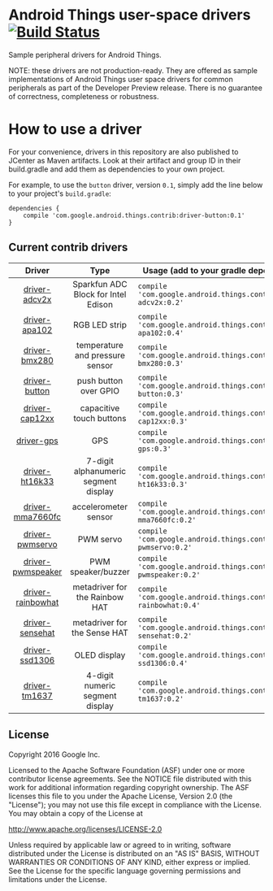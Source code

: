 Android Things user-space drivers [![Build Status](https://travis-ci.org/androidthings/contrib-drivers.svg?branch=master)](https://travis-ci.org/androidthings/contrib-drivers) 
=================================

Sample peripheral drivers for Android Things.

NOTE: these drivers are not production-ready. They are offered as sample
implementations of Android Things user space drivers for common peripherals
as part of the Developer Preview release. There is no guarantee
of correctness, completeness or robustness.


How to use a driver
===================

For your convenience, drivers in this repository are also published to JCenter
as Maven artifacts. Look at their artifact and group ID in their build.gradle
and add them as dependencies to your own project.

For example, to use the `button` driver, version `0.1`, simply add the line
below to your project's `build.gradle`:


```
dependencies {
    compile 'com.google.android.things.contrib:driver-button:0.1'
}
```


Current contrib drivers
-----------------------

<!-- DRIVER_LIST_START -->
Driver | Type | Usage (add to your gradle dependencies) | Note
:---:|:---:| --- | ---
[driver-adcv2x](adcv2x) | Sparkfun ADC Block for Intel Edison | `compile 'com.google.android.things.contrib:driver-adcv2x:0.2'` | [sample](https://github.com/androidthings/drivers-samples/tree/master/adcv2x) [changelog](adcv2x/CHANGELOG.md)
[driver-apa102](apa102) | RGB LED strip | `compile 'com.google.android.things.contrib:driver-apa102:0.4'` | [sample](https://github.com/androidthings/drivers-samples/tree/master/apa102) [changelog](apa102/CHANGELOG.md)
[driver-bmx280](bmx280) | temperature and pressure sensor | `compile 'com.google.android.things.contrib:driver-bmx280:0.3'` | [sample](https://github.com/androidthings/drivers-samples/tree/master/bmx280) [changelog](bmx280/CHANGELOG.md)
[driver-button](button) | push button over GPIO | `compile 'com.google.android.things.contrib:driver-button:0.3'` | [sample](https://github.com/androidthings/drivers-samples/tree/master/button) [changelog](button/CHANGELOG.md)
[driver-cap12xx](cap12xx) | capacitive touch buttons | `compile 'com.google.android.things.contrib:driver-cap12xx:0.3'` | [sample](https://github.com/androidthings/drivers-samples/tree/master/cap12xx) [changelog](cap12xx/CHANGELOG.md)
[driver-gps](gps) | GPS | `compile 'com.google.android.things.contrib:driver-gps:0.3'` | [sample](https://github.com/androidthings/drivers-samples/tree/master/gps) [changelog](gps/CHANGELOG.md)
[driver-ht16k33](ht16k33) | 7-digit alphanumeric segment display | `compile 'com.google.android.things.contrib:driver-ht16k33:0.3'` | [sample](https://github.com/androidthings/drivers-samples/tree/master/ht16k33) [changelog](ht16k33/CHANGELOG.md)
[driver-mma7660fc](mma7660fc) | accelerometer sensor | `compile 'com.google.android.things.contrib:driver-mma7660fc:0.2'` | [sample](https://github.com/androidthings/drivers-samples/tree/master/mma7660fc) [changelog](mma7660fc/CHANGELOG.md)
[driver-pwmservo](pwmservo) | PWM servo | `compile 'com.google.android.things.contrib:driver-pwmservo:0.2'` | [sample](https://github.com/androidthings/drivers-samples/tree/master/pwmservo) [changelog](pwmservo/CHANGELOG.md)
[driver-pwmspeaker](pwmspeaker) | PWM speaker/buzzer | `compile 'com.google.android.things.contrib:driver-pwmspeaker:0.2'` | [sample](https://github.com/androidthings/drivers-samples/tree/master/pwmspeaker) [changelog](pwmspeaker/CHANGELOG.md)
[driver-rainbowhat](rainbowhat) | metadriver for the Rainbow HAT | `compile 'com.google.android.things.contrib:driver-rainbowhat:0.4'` | [sample](https://github.com/androidthings/weatherstation) [changelog](rainbowhat/CHANGELOG.md)
[driver-sensehat](sensehat) | metadriver for the Sense HAT | `compile 'com.google.android.things.contrib:driver-sensehat:0.2'` | [sample](https://github.com/androidthings/drivers-samples/tree/master/sensehat) [changelog](sensehat/CHANGELOG.md)
[driver-ssd1306](ssd1306) | OLED display | `compile 'com.google.android.things.contrib:driver-ssd1306:0.4'` | [sample](https://github.com/androidthings/drivers-samples/tree/master/ssd1306) [changelog](ssd1306/CHANGELOG.md)
[driver-tm1637](tm1637) | 4-digit numeric segment display | `compile 'com.google.android.things.contrib:driver-tm1637:0.2'` | [sample](https://github.com/androidthings/drivers-samples/tree/master/tm1637) [changelog](tm1637/CHANGELOG.md)
<!-- DRIVER_LIST_END -->

License
-------

Copyright 2016 Google Inc.

Licensed to the Apache Software Foundation (ASF) under one or more contributor
license agreements.  See the NOTICE file distributed with this work for
additional information regarding copyright ownership.  The ASF licenses this
file to you under the Apache License, Version 2.0 (the "License"); you may not
use this file except in compliance with the License.  You may obtain a copy of
the License at

  http://www.apache.org/licenses/LICENSE-2.0

Unless required by applicable law or agreed to in writing, software
distributed under the License is distributed on an "AS IS" BASIS, WITHOUT
WARRANTIES OR CONDITIONS OF ANY KIND, either express or implied.  See the
License for the specific language governing permissions and limitations under
the License.
